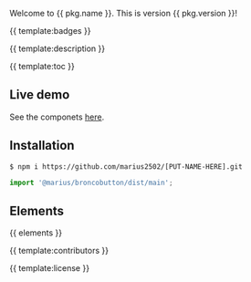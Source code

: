 Welcome to {{ pkg.name }}. This is version {{ pkg.version }}!

{{ template:badges }}

{{ template:description }}

{{ template:toc }}

## Live demo

See the componets [here](https://bongarts.net).

## Installation

```
$ npm i https://github.com/marius2502/[PUT-NAME-HERE].git
```

```javascript
import '@marius/broncobutton/dist/main';
```

## Elements

{{ elements }}

{{ template:contributors }}

{{ template:license }}



